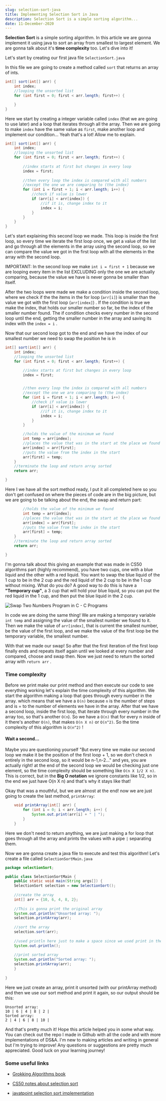 ```yaml
---
slug: selection-sort-java
title: Implementing Selection Sort in Java
description: Selection Sort is a simple sorting algorithm...
date: 11-December-2020
---
```


**Selection Sort** is a simple sorting algorithm. In this article we are gonna implement it using java to sort an array from smallest to largest element. We are gonna talk about it's **time complexity** too. Let's dive into it!



Let's start by creating our first java file `SelectionSort.java`

In this file we are going to create a method called `sort` that returns an array of ints.

```java
int[] sort(int[] arr) {
	int index;
    //looping the unsorted list
	for (int first = 0; first < arr.length; first++) {

	}
}
```

Here we start by creating a integer variable called `index` (that we are going to use later) and a loop that iterates through all the array. Then we are going to make `index` have the same value as `first`, make another loop and implement our condition... Yeah that's a lot! Allow me to explain.

```java
int[] sort(int[] arr) {
	int index;
    //looping the unsorted list
	for (int first = 0; first < arr.length; first++) {
		
        //index starts at first but changes in every loop
		index = first;	
			
		//then every loop the index is compared with all numbers
		//except the one we are comparing to (the index)
		for (int i = first + 1; i < arr.length; i++) {
			//check if value is lower
			if (arr[i] < arr[index]) {
				//if it is, change index to it
				index = i;
            }
        }
	}
}			
```

Let's start explaining this second loop we made. This loop is inside the first loop, so every time we iterate the first loop once, we get a value of the list and go through all the elements in the array using the second loop, so we can compare the value we got in the first loop with all the elements in the array with the second loop.

IMPORTANT: In the second loop we make `int i = first + 1` because we are looping every item in the list EXCLUDING only the one we are actually comparing, because the value we have is never gonna be smaller than itself.

After the two loops were made we make a condition inside the second loop, where we check if the the items in the for loop (`arr[i]`) is smaller than the value we got with the first loop (`arr[index]`) . If the condition is true we make the index, that holds our smaller number so far, be the index of the smaller number found. The if condition checks every number in the second loop until the end, getting the smaller number in the array and saving its index with the `index = i` .

Now that our second loop got to the end and we have the index of our smallest number we need to swap the position he is in

```java
int[] sort(int[] arr) {
    int index;
    //looping the unsorted list
    for (int first = 0; first < arr.length; first++) {

        //index starts at first but changes in every loop
        index = first;


        //then every loop the index is compared with all numbers
        //except the one we are comparing to (the index)
        for (int i = first + 1; i < arr.length; i++) {
            //check if value is lower
            if (arr[i] < arr[index]) {
                //if it is, change index to it
                index = i;
            }
        }

        //holds the value of the minimum we found
        int temp = arr[index];
        //places the value that was in the start at the place we found our index
        arr[index] = arr[first];
        //puts the value from the index in the start
        arr[first] = temp;
    }
    //terminate the loop and return array sorted
    return arr;

}
```

Here I we have all the sort method ready, I put it all completed here so you don't get confused on where the pieces of code are in the big picture, but we are going to be talking about the end, the swap and return part:

```java
        //holds the value of the minimum we found
        int temp = arr[index];
        //places the value that was in the start at the place we found our index
        arr[index] = arr[first];
        //puts the value from the index in the start
        arr[first] = temp;
    }
    //terminate the loop and return array sorted
    return arr;

}
```

I'm gonna talk about this giving an example that was made in CS50 algorithms part (highly recommend), you have two cups, one with a blue liquid and the other with a red liquid. You want to swap the blue liquid of the 1 cup to be in the 2 cup and the red liquid of the 2 cup to be in the 1 cup without mixing. What do you do? A good way to do this is have a **"Temporary cup"**, a 3 cup that will hold your blue liquid, so you can put the red liquid in the 1 cup, and then put the blue liquid in the 2 cup.

![Swap Two Numbers Program in C - C Programs](https://www.sitesbay.com/program/images/swap-two-numbers-ex.gif)

In code we are doing the same thing! We are making a temporary variable `int temp` and assigning the value of the smallest number we found to it. Then we make the value of `arr[index]`, that is current the smallest number, be the value of the first loop, and we make the value of the first loop be the temporary variable, the smallest number.

With that we made our swap! So after that the first iteration of the first loop finally ends and repeats itself again until we looked at every number and compared, choose and swap then. Now we just need to return the sorted array with `return arr` .

### Time complexity

Before we print make our print method and then execute our code to see everything working let's explain the time complexity of this algorithm. We start the algorithm making a loop that goes through every number in the array. which means that we have a `O(n)` because `n` is the number of steps and is = to the number of elements we have in the array. After that we have a second loop, inside the first loop, that iterate through every number in the array too, so that's another `O(n`). So we have a `O(n)` that for every n inside of it there's another `O(n)`, that makes `O(n X n)` or `O(n^2)`. So the time complexity of this algorithm is `O(n^2)` !

#### Wait a second...

Maybe you are questioning yourself "But every time we make our second loop we make it be the position of the first loop + 1, so we don't check n entirely in the second loop, so it would be n-1,n-2..." and yes, you are actually right! at the end of the second loop we would be checking just one element, so the time complexity should be something like `O(n X 1/2 X n)`. This is correct, but in the **Big O notation** we ignore constants like 1/2, so in the end we just have O(n X n) and that's why it stays like that!



Okay that was a mouthful, but we are almost at the end! now we are just going to create the last method, `printArray`:

```java
	void printArray(int[] arr) {
		for (int i = 0; i < arr.length; i++) {
			System.out.print(arr[i] + " | ");
		}
	}
```

Here we don't need to return anything, we are just making a for loop that goes through all the array and prints the values with a pipe `|` separating them.



Now we are gonna create a java file to execute and test this algorithm! Let's create a file called `SelectionSortMain.java`

```java
package selectionSort;

public class SelectionSortMain {
	public static void main(String args[]) {
	SelectionSort selection = new SelectionSort();
	
	//create the array
	int[] arr = {10, 6, 4, 8, 2};
	
	//This is gonna print the original array
	System.out.println("Unsorted array: ");
	selection.printArray(arr);
	
	//sort the array
	selection.sort(arr);
	
	//used println here just to make a space since we used print in the printArray
	System.out.println();
	
	//print sorted array
	System.out.println("Sorted array: ");
	selection.printArray(arr);
	}
	
}

```

Here we just create an array, print it unsorted (with our printArray method) and then we use our sort method and print it again, so our output should be this:

```
Unsorted array: 
10 | 6 | 4 | 8 | 2 | 
Sorted array: 
2 | 4 | 6 | 8 | 10 | 
```

And that's pretty much it! Hope this article helped you in some what way. You can check out the repo I made in Github with all the code and with more implementations of DS&A. I'm new to making articles and writing in general but I'm trying to improve! Any questions or suggestions are pretty much appreciated. Good luck on your learning journey!

### Some useful links

-  [Grokking Algorithms book](https://www.amazon.com/Grokking-Algorithms-illustrated-programmers-curious/dp/1617292230/ref=sr_1_1?crid=3TOXYOE3D8OAZ&dchild=1&keywords=grokking+algorithm&qid=1607583227&sprefix=grokking%2Caps%2C317&sr=8-1)

-  [CS50 notes about selection sort](https://cs50.harvard.edu/college/2020/fall/notes/3/#selection-sort)

-  [javatpoint selection sort implementation](https://www.javatpoint.com/selection-sort-in-java)